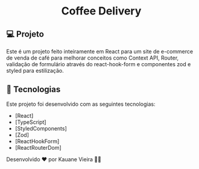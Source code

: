 <h1 align="center">
  Coffee Delivery
</h1>

## 💻 Projeto

Este é um projeto feito inteiramente em React para um site de e-commerce de venda de café para melhorar conceitos como Context API, Router, validação de formulário através do react-hook-form e componentes zod e styled para estilização.

## 🚀 Tecnologias

Este projeto foi desenvolvido com as seguintes tecnologias:

- [React]
- [TypeScript]
- [StyledComponents]
- [Zod]
- [ReactHookForm]
- [ReactRouterDom]

Desenvolvido ♥ por Kauane Vieira 👋🏻
